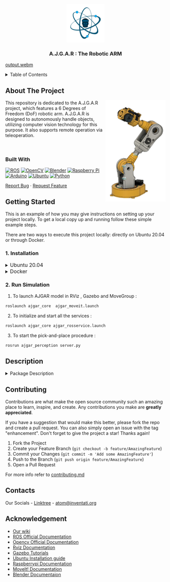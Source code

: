 <!-- PROJECT LOGO -->
<br />
<div align="center">
  <a href="https://github.com/atom-robotics-lab/assets/blob/main/logo_1.png?raw=true">
    <img src="https://github.com/atom-robotics-lab/assets/blob/main/logo_1.png?raw=true" alt="Logo" width="120" height="120">
  </a>
<h3 align="center">A.J.G.A.R : The Robotic ARM </h3>
</div>

 [output.webm](https://github.com/atom-robotics-lab/robotic-arm-atom/assets/51917087/9ba4962f-4965-475e-b2bd-1a0d13727685)

<!-- TABLE OF CONTENTS -->
<details>
  <summary>Table of Contents</summary>
  <ol>
    <li>
      <a href="#about-the-project">About The Project</a>
      <ul>
        <li><a href="#built-with">Built With</a></li>
      </ul>
    </li>
    <li>
      <a href="#getting-started">Getting Started</a>
      <ul>
        <li><a href="#installation ">Installation</a></li>
        <li><a href="#run-simulation">Run Simulation</a></li>
      </ul>
    </li>
    <li><a href="#description">Package Description</a></li>
    <li><a href="#contributing">Contributing</a></li>
    <li><a href="#contacts">Contact</a></li>
    <li><a href="#acknowledgement">Acknowledgments</a></li>
  </ol>
</details>

<!-- ABOUT THE PROJECT -->

## About The Project

<p align="right">
<img src="./assets/robotic-arm.png" align="right" width="190px"/ >
 
This repository is dedicated to the A.J.G.A.R project, which features a 6 Degrees of Freedom (DoF) robotic arm. A.J.G.A.R is designed to autonomously handle objects, utilizing computer vision technology for this purpose. It also supports remote operation via teleoperation.</br></br>
</br>
</p>
 
 ### Built With
[![ROS](https://img.shields.io/badge/ros-%230A0FF9.svg?style=for-the-badge&logo=ros&logoColor=white)](https://www.sphinx-docs.org) [![OpenCV](https://img.shields.io/badge/opencv-%23white.svg?style=for-the-badge&logo=opencv&logoColor=white)](https://opencv.org/) [![Blender](https://img.shields.io/badge/blender-%23F5792A.svg?style=for-the-badge&logo=blender&logoColor=white)](https://www.blender.org/) [![Raspberry Pi](https://img.shields.io/badge/-RaspberryPi-C51A4A?style=for-the-badge&logo=Raspberry-Pi)](https://www.raspberrypi.org/) [![Arduino](https://img.shields.io/badge/Arduino-00979D?style=for-the-badge&logo=Arduino&logoColor=white)](https://www.arduino.cc/) [![Ubuntu](https://img.shields.io/badge/Ubuntu-E95420?style=for-the-badge&logo=ubuntu&logoColor=white)](https://ubuntu.com/) [![Python](https://img.shields.io/badge/Python-3776AB?style=for-the-badge&logo=python&logoColor=white)](https://www.python.org/)

<a href="https://github.com/atom-robotics-lab/robotic-arm-atom/issues/new?labels=bug">Report Bug</a> ·
<a href="https://github.com/atom-robotics-lab/robotic-arm-atom/issues/new?labels=enhancement">Request Feature</a>

<!-- GETTING STARTED -->

## Getting Started

This is an example of how you may give instructions on setting up your project locally.
To get a local copy up and running follow these simple example steps.

There are two ways to execute this project locally: directly on Ubuntu 20.04 or through Docker.

### 1. Installation 
<details> 
<summary><span style="font-size:16px;">Ubuntu 20.04</span></summary>
<ol>

This is an example of how to list things you need to use the software and how to install them.

### 1. Prerequisites</b> </br>
 ROS 1 Noetic 
  - Refer to our <a href='https://atom-robotics-lab.github.io/wiki/markdown/ros/installation.html'> ROS installation guide </a>

- Installing ROS Controller dependencies
  ```sh
  sudo apt-get install ros-noetic-ros-control ros-noetic-ros-controllers
  ```
- Installing Freenect dependencies
  ```sh
  sudo apt install libfreenect-dev
  sudo apt-get install ros-noetic-rgbd-launch
  ```

* Opencv

  ```sh
  sudo apt install libopencv-dev python3-opencv
  ```

* MoveIt!
  ```sh
  sudo apt install ros-noetic-moveit
  ```

### 2. Installation

1. Create `ROS Workspace` - robotic_arm_ws
   ```sh
   cd ~
   mkdir robotic_arm_ws/src
   ```
2. Clone the repo inside your `Ros Workspace`
   ```sh
   cd ~/robotic_arm_ws/src
   git clone git@github.com:atom-robotics-lab/robotic-arm-atom.git
   ```
3. Install the Python dependencies
   ```sh
    pip install -r requirements.txt
   ```

4. Build the package
   ```sh
   cd ~/robotic_arm_ws
   catkin_make
   ```
5. Launch the packages file by
   ```sh
   roslaunch <package_name> <launch_file>
   ```


</ol>
</details>

<details> 
<summary><span style="font-size:16px;">Docker</span></summary>
<ol>

### Docker Installation

1. Create `ROS Workspace` - robotic_arm_ws
   ```sh
   cd ~
   mkdir robotic_arm_ws
   ```
2. Clone the repo inside your `ROS Workspace`
   ```sh
   cd ~/robotic_arm_ws/src
   git clone git@github.com:atom-robotics-lab/robotic-arm-atom.git
   ```


1. Install Docker from <a href='https://docs.docker.com/engine/install/ubuntu/'> here </a>

2. Execute the following command to run Docker without using `sudo`

   ```sh
   sudo systemctl enable docker.service
   sudo systemctl enable containerd.service
  
   sudo groupadd docker
   sudo usermod -aG docker $USER
  
   docker context use default
  
   newgrp docker
   ```
3. Install the `nvidia-container-toolkit` from [here](https://docs.nvidia.com/datacenter/cloud-native/container-toolkit/latest/install-guide.html)

4. The command below will build the Docker image

   ```sh
   ./build_image.sh
   ```

5. Run the image using this command

   ```sh
   ./run_image.sh
   ```

   </ol>
     </details>

### 2. Run Simulation

1. To launch AJGAR model in RViz , Gazebo and MoveGroup :

```sh
roslaunch ajgar_core  ajgar_moveit.launch
```

2. To initialize and start all the services :

```sh
roslaunch ajgar_core ajgar_rosservice.launch
```

3. To start the pick-and-place procedure :

```sh
rosrun ajgar_perception server.py
```


<!-- Package Description -->

## Description

<details> 
<summary>Package Description </summary>
<ol>

| Package | Description |
| --- | --- |
| `ajgar_core` | This package contains the core functionalities of the robotic arm, including the main control algorithms and launch files. |
| `ajgar_depend_pkgs` | This package includes the dependencies required for the freenect_stack (alternative for Kinect camera plugin). |
| `ajgar_description` | This package contains the URDF (Unified Robot Description Format) files for the robotic arm. These files describe the robot's physical configuration. |
| `ajgar_hardware` | This package is responsible for interfacing with the physical hardware of the robotic arm. It includes drivers and communication protocols. |
| `ajgar_moveit_config` | This package contains the configuration files for MoveIt, a ROS-based software for motion planning, kinematics, and robot interaction. |
| `ajgar_perception` | This package is responsible for the perception tasks, such as object recognition and environment mapping. |
| `ajgar_sim` | This package contains the simulation environment for the robotic arm. It includes models and simulation worlds. |
| `ajgar_sim_plugins` | This package contains plugins for the simulation environment, currently providing suction functionality. |
| `ur5_description` | This package contains the URDF files for a specific model of the robotic arm, the UR5. |
| `ur5_moveit_config` | This package contains the MoveIt configuration files for the UR5 robotic arm. |


</ol>
</details>

<!-- CONTRIBUTING -->

## Contributing

Contributions are what make the open source community such an amazing place to learn, inspire, and create. Any contributions you make are **greatly appreciated**.

If you have a suggestion that would make this better, please fork the repo and create a pull request. You can also simply open an issue with the tag "enhancement".
Don't forget to give the project a star! Thanks again!

1. Fork the Project
2. Create your Feature Branch (`git checkout -b feature/AmazingFeature`)
3. Commit your Changes (`git commit -m 'Add some AmazingFeature'`)
4. Push to the Branch (`git push origin feature/AmazingFeature`)
5. Open a Pull Request

For more info refer to [contributing.md](https://github.com/atom-robotics-lab/robotic-arm-atom/blob/main/contributing.md)

<!-- CONTACTS -->

## Contacts

Our Socials - [Linktree](https://linktr.ee/atomlabs) - atom@inventati.org

<!-- ACKNOWLEDGMENTS-->

## Acknowledgement

- [Our wiki](https://atom-robotics-lab.github.io/wiki)
- [ROS Official Documentation](http://wiki.ros.org/Documentation)
- [Opencv Official Documentation](https://docs.opencv.org/4.x/)
- [Rviz Documentation](http://wiki.ros.org/rviz)
- [Gazebo Tutorials](https://classic.gazebosim.org/tutorials)
- [Ubuntu Installation guide](https://ubuntu.com/tutorials/install-ubuntu-desktop#1-overview)
- [Raspberrypi Documentation](https://www.raspberrypi.com/documentation/)
- [MoveIt! Documentation](https://docs.ros.org/en/kinetic/api/moveit_tutorials/html/index.html)
- [Blender Documentaion](https://docs.blender.org/)

<!-- MARKDOWN LINKS & IMAGES -->
<!-- https://www.markdownguide.org/basic-syntax/#reference-style-links -->

[contributors-shield]: https://img.shields.io/github/contributors/atom-robotics-lab/robotic-arm-atom.svg?style=for-the-badge
[contributors-url]: https://github.com/atom-robotics-lab/robotic-arm-atom/graphs/contributors
[forks-shield]: https://img.shields.io/github/forks/atom-robotics-lab/robotic-arm-atom.svg?style=for-the-badge
[forks-url]: https://github.com/atom-robotics-lab/wiki/network/members
[stars-shield]: https://img.shields.io/github/stars/atom-robotics-lab/robotic-arm-atom.svg?style=for-the-badge
[stars-url]: https://github.com/atom-robotics-lab/wiki/stargazers
[issues-shield]: https://img.shields.io/github/issues/atom-robotics-lab/robotic-arm-atom.svg?style=for-the-badge
[issues-url]: https://github.com/atom-robotics-lab/robotic-arm-atom/issues
[linkedin-shield]: https://img.shields.io/badge/-LinkedIn-black.svg?style=for-the-badge&logo=linkedin&colorB=555
